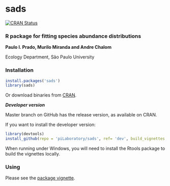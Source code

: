 # sads

[![CRAN Status](https://img.shields.io/cran/v/sads.svg)](https://cran.r-project.org/package=sads)

### R package for fitting species abundance distributions

**Paulo I. Prado, Murilo Miranda and Andre Chalom**

Ecology Department, São Paulo University


### Installation

```r
install.packages('sads')
library(sads)
```
Or download binaries from [CRAN](https://cran.r-project.org/package=sads).

***Developer version***

Master branch on GitHub has the release version, as available on CRAN. 

If you want to install the developer version: 

```r
library(devtools)
install_github(repo = 'piLaboratory/sads', ref= 'dev', build_vignettes = TRUE)
```

When running under Windows, you will need to install the Rtools package to build the vignettes locally.


### Using

Please see the [package vignette](https://cran.r-project.org/web/packages/sads/vignettes/sads_intro.pdf).
